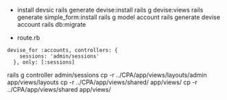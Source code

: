 * install devsic
  rails generate devise:install
  rails g devise:views
  rails generate simple_form:install
  rails g model account
  rails generate devise account
  rails db:migrate
  
*  route.rb
```
devise_for :accounts, controllers: {
    sessions: 'admin/sessions'
  }, only: [:sessions]
```
  rails g controller admin/sessions
  cp -r  ../CPA/app/views/layouts/admin app/views/layouts
  cp -r  ../CPA/app/views/shared/ app/views/
  cp -r  ../CPA/app/views/shared app/views/


